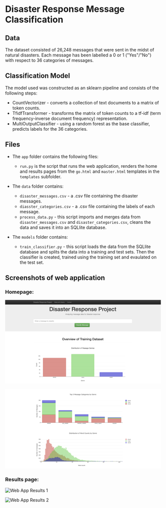 # Disaster Response Message Classification

## Data

The dataset consisted of 26,248 messages that were sent in the midst of natural disasters. Each message has been labelled a 0 or 1 ("Yes"/"No") with respect to 36 categories of messages. 

## Classification Model

The model used was constructed as an sklearn pipeline and consists of the following steps: 

* CountVectorizer - converts a collection of text documents to a matrix of token counts.
* TfidfTransformer - transforms the matrix of token counts to a tf-idf (term frequency-inverse document frequency) representation.
* MultiOutputClassifier - using a random forest as the base classifier, predicts labels for the 36 categories. 

## Files 

* The `app` folder contains the following files: 

  * `run.py` is the script that runs the web application, renders the home and results pages from the `go.html` and `master.html` templates in the `templates` subfolder. 

* The `data` folder contains: 

  * `disaster_messages.csv` - a .csv file containing the disaster messages. 
  * `diasster_categories.csv` - a .csv file containing the labels of each message. 
  * `process_data.py` - this script imports and merges data from `disaster_messages.csv` and `disaster_categories.csv`, cleans the data and saves it into an SQLlite database. 

* The `models` folder contains: 

  * `train_classifier.py` - this script loads the data from the SQLlite database and splits the data into a training and test sets. Then the classifier is created, trained using the training set and evaulated on the test set. 

## Screenshots of web application

### Homepage: 

![Web App Homepage 1](/images/homepage1.png)

![Web App Homepage 2](/images/homepage2.png)

### Results page: 

![Web App Results 1](/images/results1.png)

![Web App Results 2](/images/results2.png)



